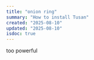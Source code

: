 ```yaml
---
title: "onion ring"
summary: "How to install Tusan"
created: "2025-08-10"
updated: "2025-08-10"
isdoc: true
---
```


too powerful